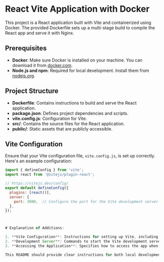 # React Vite Application with Docker

This project is a React application built with Vite and containerized using Docker. The provided Dockerfile sets up a multi-stage build to compile the React app and serve it with Nginx.

## Prerequisites

- **Docker**: Make sure Docker is installed on your machine. You can download it from [docker.com](https://www.docker.com/products/docker-desktop).
- **Node.js and npm**: Required for local development. Install them from [nodejs.org](https://nodejs.org/).

## Project Structure

- **Dockerfile**: Contains instructions to build and serve the React application.
- **package.json**: Defines project dependencies and scripts.
- **vite.config.js**: Configuration for Vite.
- **src/**: Contains the source files for the React application.
- **public/**: Static assets that are publicly accessible.

## Vite Configuration

Ensure that your Vite configuration file, `vite.config.js`, is set up correctly. Here's an example configuration:

```javascript
import { defineConfig } from 'vite';
import react from '@vitejs/plugin-react';

// https://vitejs.dev/config/
export default defineConfig({
  plugins: [react()],
  server: {
    port: 3000,  // Configure the port for the Vite development server
  },
});



# Explanation of Additions:

1. **Vite Configuration**: Instructions for setting up Vite, including the `vite.config.js` example and port configuration for development.
2. **Development Server**: Commands to start the Vite development server and where to access it.
3. **Accessing the Application**: Specifies how to access the app when running in Docker.

This README should provide clear instructions for both local development and running the application in a Docker container. Adjust the information based on your specific project needs and configurations.

